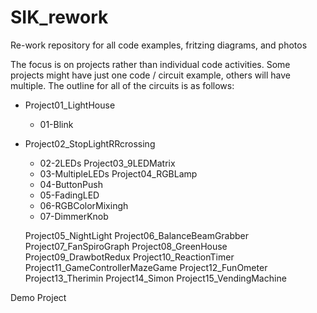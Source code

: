 # SIK_rework
Re-work repository for all code examples, fritzing diagrams, and photos

The focus is on projects rather than individual code activities. Some projects might have just one code / circuit example, others will have multiple. The outline for all of the circuits is as follows:



* Project01_LightHouse
  * 01-Blink
* Project02_StopLightRRcrossing
  * 02-2LEDs
Project03_9LEDMatrix
  * 03-MultipleLEDs
Project04_RGBLamp
  * 04-ButtonPush
  * 05-FadingLED
  * 06-RGBColorMixingh
  * 07-DimmerKnob

  Project05_NightLight
Project06_BalanceBeamGrabber
Project07_FanSpiroGraph
Project08_GreenHouse
Project09_DrawbotRedux
Project10_ReactionTimer
Project11_GameControllerMazeGame
Project12_FunOmeter
Project13_Therimin
Project14_Simon
Project15_VendingMachine

Demo Project
